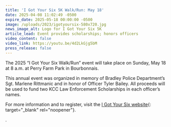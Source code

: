 ```yaml
---
title: 'I Got Your Six 5K Walk/Run: May 18'
date: 2025-04-08 11:02:49 -0500
expire_date: 2025-05-18 00:00:00 -0500
image: /uploads/2023/igotyoursix-580x720.jpg
news_image_alt: Logo for I Got Your Six 5K
article_lead: Event provides scholarships; honors officers
video_content: false
video_link: https://youtu.be/4d2LkGjg5bM
press_release: false
---
```

The 2025 “I Got Your Six Walk/Run” event will take place on Sunday, May 18 at 8 a.m. at Perry Farm Park in Bourbonnais.

This annual event was organized in memory of Bradley Police Department’s Sgt. Marlene Rittmanic and in honor of Officer Tyler Bailey. All proceeds will be used to fund two KCC Law Enforcement Scholarships in each officer’s names.

For more information and to register, visit the [I Got Your Six website](https://runsignup.com/Race/Events/IL/Bourbonnais/IGotYourSix "I Got Your Six website"){: target="_blank" rel="noopener"}.

.